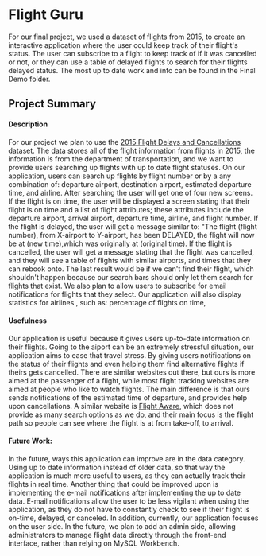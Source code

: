 # Flight Guru
For our final project, we used a dataset of flights from 2015, to create an interactive application where the user could keep track of their flight's status. The user can subscribe to a flight to keep track of if it was cancelled or not, or they can use a table of delayed flights to search for their flights delayed status. The most up to date work and info can be found in the Final Demo folder.



## Project Summary

#### Description

For our project we plan to use the [2015 Flight Delays and Cancellations](https://www.kaggle.com/datasets/usdot/flight-delays) dataset. The data stores all of the flight information from flights in 2015, the information is from the department of transportation, and we want to provide users searching up flights with up to date flight statuses. On our application, users can search up flights by flight number or by a any combination of: departure airport, destination airport, estimated departure time, and airline. After searching the user will get one of four new screens. If the flight is on time, the user will be displayed a screen stating that their flight is on time and a list of flight attributes; these attributes include the departure airport, arrival airport, departure time, airline, and flight number. If the flight is delayed, the user will get a message similar to: "The flight (flight number), from X-airport to Y-airport, has been DELAYED, the flight will now be at (new time),which was  originally at (original time). If the flight is cancelled, the user will get a message stating that the flight was cancelled, and they will see a table of flights with similar airports, and times that they can rebook onto. The last result would be if we  can't find their flight, which shouldn't happen because our search bars should only let them search for flights that exist. We also plan to allow users to subscribe for email notifications for flights that they select. Our application will also display statistics for airlines , such as: percentage of flights on time, 

#### Usefulness

Our application is useful because it gives users up-to-date information on their flights. Going to the aiport can be an extremely stressful situation, our application aims to ease that travel stress. By giving users notifications on the status of their flights and even helping them find alternative flights if theirs gets cancelled. There are similar websites out there, but ours is more aimed at the passenger of a flight, while most flight tracking websites are aimed at people who like to watch flights. The main difference is that ours sends notifications of the estimated time of departure, and provides help upon cancellations. A similar website is [Flight Aware](https://flightaware.com/), which does not provide as many search options as we do, and their main focus is the flight path so people can see where the flight is at from take-off, to arrival.

#### **Future Work:**

In the future, ways this application can improve are in the data category. Using up to date information instead of older data, so that way the application is much more useful to users, as they can actually track their flights in real time. Another thing that could be improved upon is implementing the e-mail notifications after implementing the up to date data. E-mail notifications allow the user to be less vigilant when using the application, as they do not have to constantly check to see if their flight is on-time, delayed, or canceled. In addition, currently, our application focuses on the user side. In the future, we plan to add an admin side, allowing administrators to manage flight data directly through the front-end interface, rather than relying on MySQL Workbench.
